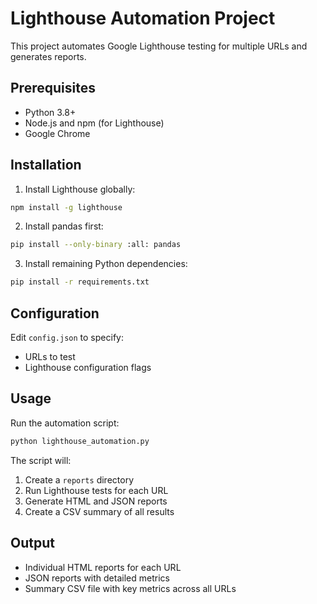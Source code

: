 # Lighthouse Automation Project

This project automates Google Lighthouse testing for multiple URLs and generates reports.

## Prerequisites

- Python 3.8+
- Node.js and npm (for Lighthouse)
- Google Chrome

## Installation

1. Install Lighthouse globally:
```bash
npm install -g lighthouse
```

2. Install pandas first:
```bash
pip install --only-binary :all: pandas
```

3. Install remaining Python dependencies:
```bash
pip install -r requirements.txt
```

## Configuration

Edit `config.json` to specify:
- URLs to test
- Lighthouse configuration flags

## Usage

Run the automation script:
```bash
python lighthouse_automation.py
```

The script will:
1. Create a `reports` directory
2. Run Lighthouse tests for each URL
3. Generate HTML and JSON reports
4. Create a CSV summary of all results

## Output

- Individual HTML reports for each URL
- JSON reports with detailed metrics
- Summary CSV file with key metrics across all URLs
